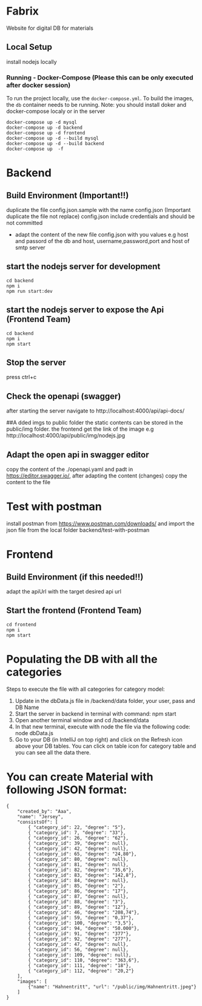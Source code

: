 # Fabrix
Website for digital DB for materials

## Local Setup
install nodejs locally

### Running - Docker-Compose (Please this can be only executed after docker session)

To run the project locally, use the `docker-compose.yml`. To build the images, the `db` container needs to be running.
Note: you should install doker and docker-compose localy or in the server
```
docker-compose up -d mysql
docker-compose up -d backend
docker-compose up -d frontend
docker-compose up -d --build mysql
docker-compose up -d --build backend
docker-compose up  -f
```
# Backend
## Build Environment (Important!!)
duplicate the file config.json.sample with the name config.json (Important duplicate the file not replace)
config.json include credentials and should be not committed
- adapt the content of the new file config.json with you values e.g host and passord of the db and host, username,password,port and host of smtp server
## start  the nodejs server for development
```
cd backend
npm i 
npm run start:dev
```
## start the nodejs server to expose the Api (Frontend Team)
```
cd backend
npm i 
npm start
```
## Stop the server 
press ctrl+c

## Check the openapi (swagger)
after starting the server navigate to http://localhost:4000/api/api-docs/

##A dded imgs to public folder 
the static contents can be stored in the public/img folder. the frontend get the link of the image
e.g http://localhost:4000/api/public/img/nodejs.jpg

## Adapt the open api in swagger editor
copy the content of the ./openapi.yaml and padt in https://editor.swagger.io/, 
after adapting the content (changes) copy the content to the file

# Test with postman
install postman from https://www.postman.com/downloads/ and import the json file from the local folder backend/test-with-postman
# Frontend 
## Build Environment (if this needed!!)
adapt the apiUrl with the target desired api url
## Start the frontend  (Frontend Team)
```
cd frontend
npm i 
npm start
```
# Populating the DB with all the categories
Steps to execute the file with all categories for category model:
1. Update in the dbData.js file in /backend/data folder, your user, pass and DB Name
2. Start the server in backend in terminal with command: npm start
3. Open another terminal window and cd /backend/data 
4. In that new terminal, execute with node the file via the following code:
node dbData.js
5. Go to your DB (in IntelliJ on top right) and click on the Refresh icon above your DB tables. You can click on table icon for category table and you can see all the data there.

# You can create Material with following JSON format:
```The JSON format:
{
    "created_by": "Aaa",
    "name": "Jersey",
    "consistsOf": [
        { "category_id": 22, "degree": "5"},
        { "category_id": 7, "degree": "33"},
        { "category_id": 26, "degree": "62"},
        { "category_id": 39, "degree": null},
        { "category_id": 42, "degree": null},
        { "category_id": 65, "degree": "24,80"},
        { "category_id": 80, "degree": null},
        { "category_id": 81, "degree": null},
        { "category_id": 82, "degree": "35,6"},
        { "category_id": 83, "degree": "142,8"},
        { "category_id": 84, "degree": null},
        { "category_id": 85, "degree": "2"},
        { "category_id": 86, "degree": "17"},
        { "category_id": 87, "degree": null},
        { "category_id": 88, "degree": "3"},
        { "category_id": 89, "degree": "12"},
        { "category_id": 46, "degree": "208,74"},
        { "category_id": 59, "degree": "0,37"},
        { "category_id": 100, "degree": "3,5"},
        { "category_id": 94, "degree": "50.000"},
        { "category_id": 91, "degree": "377"},
        { "category_id": 92, "degree": "277"},
        { "category_id": 47, "degree": null},
        { "category_id": 56, "degree": null},
        { "category_id": 109, "degree": null},
        { "category_id": 110, "degree": "363,6"},
        { "category_id": 111, "degree": "18"},
        { "category_id": 112, "degree": "20,2"}
    ],
    "images": [
        {"name": "Hahnentritt", "url": "/public/img/Hahnentritt.jpeg"}
    ]
}
```
